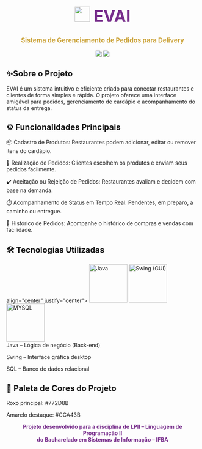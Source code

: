<div align="center"> <h1 style="color:#772D8B; font-size: 3em;"> <img src="https://emojigraph.org/media/facebook/delivery-truck_1f69a.png" width="40"/> <span style="animation: glow 2s ease-in-out infinite alternate;">EVAI</span> </h1> <p style="font-size: 1.2em;"><strong style="color:#CCA43B;">Sistema de Gerenciamento de Pedidos para Delivery</strong></p> <img src="https://img.shields.io/badge/Status-Em%20Desenvolvimento-%23772D8B?style=for-the-badge&logo=github" /> <img src="https://img.shields.io/badge/Versão-1.0-%23CCA43B?style=for-the-badge" /> </div>
<h2>✨Sobre o Projeto</h2>
EVAI é um sistema intuitivo e eficiente criado para conectar restaurantes e clientes de forma simples e rápida.
O projeto oferece uma interface amigável para pedidos, gerenciamento de cardápio e acompanhamento do status da entrega.

<h2>⚙️ Funcionalidades Principais</h2>
📦 Cadastro de Produtos: Restaurantes podem adicionar, editar ou remover itens do cardápio.

🛒 Realização de Pedidos: Clientes escolhem os produtos e enviam seus pedidos facilmente.

✔️ Aceitação ou Rejeição de Pedidos: Restaurantes avaliam e decidem com base na demanda.

⏱️ Acompanhamento de Status em Tempo Real: Pendentes, em preparo, a caminho ou entregue.

📜 Histórico de Pedidos: Acompanhe o histórico de compras e vendas com facilidade.


<h2>🛠️ Tecnologias Utilizadas</h2>
<div display="flex" gap="20px" justify-content="center" align-items="center">
  align="center" justify="center"> <img width="100px" src="https://img.icons8.com/color/48/java-coffee-cup-logo.png" title="Java"/> <img width="100px" src="https://sarith-w.github.io/Portfolio/images/java-swing.png" title="Swing (GUI)"/> <img width="100px" src="https://www.freepnglogos.com/uploads/logo-mysql-png/logo-mysql-database-mysql-svg-png-icon-download-12.png" title="MYSQL"/> 
</div>
Java – Lógica de negócio (Back-end)

Swing – Interface gráfica desktop

SQL – Banco de dados relacional

<h2>🎨 Paleta de Cores do Projeto</h2>
Roxo principal: #772D8B

Amarelo destaque: #CCA43B

<div align="center"> <strong style="color:#772D8B;">Projeto desenvolvido para a disciplina de LPII – Linguagem de Programação II<br> do Bacharelado em Sistemas de Informação – IFBA</strong> </div>
